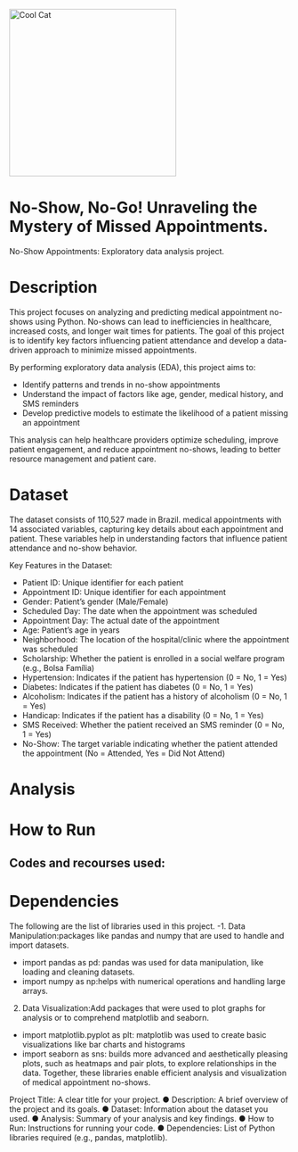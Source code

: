 <img alt="Cool Cat" src = "C:\Users\noorf\Downloads\no-show-patients.jpg" width = 300> </img> 

# No-Show, No-Go! Unraveling the Mystery of Missed Appointments. 
No-Show Appointments: Exploratory data analysis project. 
# Description
This project focuses on analyzing and predicting medical appointment no-shows using Python. No-shows can lead to inefficiencies in healthcare, increased costs, and longer wait times for patients. The goal of this project is to identify key factors influencing patient attendance and develop a data-driven approach to minimize missed appointments.

By performing exploratory data analysis (EDA), this project aims to:
- Identify patterns and trends in no-show appointments
- Understand the impact of factors like age, gender, medical history, and SMS reminders
- Develop predictive models to estimate the likelihood of a patient missing an appointment

This analysis can help healthcare providers optimize scheduling, improve patient engagement, and reduce appointment no-shows, leading to better resource management and patient care.

# Dataset

The dataset consists of 110,527  made in Brazil. medical appointments with 14 associated variables, capturing key details about each appointment and patient. These variables help in understanding factors that influence patient attendance and no-show behavior.

Key Features in the Dataset:
- Patient ID: Unique identifier for each patient
- Appointment ID: Unique identifier for each appointment
- Gender: Patient’s gender (Male/Female)
- Scheduled Day: The date when the appointment was scheduled
- Appointment Day: The actual date of the appointment
- Age: Patient’s age in years
- Neighborhood: The location of the hospital/clinic where the appointment was scheduled
- Scholarship: Whether the patient is enrolled in a social welfare program (e.g., Bolsa Família)
- Hypertension: Indicates if the patient has hypertension (0 = No, 1 = Yes)
- Diabetes: Indicates if the patient has diabetes (0 = No, 1 = Yes)
- Alcoholism: Indicates if the patient has a history of alcoholism (0 = No, 1 = Yes)
- Handicap: Indicates if the patient has a disability (0 = No, 1 = Yes)
- SMS Received: Whether the patient received an SMS reminder (0 = No, 1 = Yes)
- No-Show: The target variable indicating whether the patient attended the appointment (No = Attended, Yes = Did Not Attend)

# Analysis

# How to Run
## Codes and recourses used:

# Dependencies
The following are the list of libraries used in this project. 
-1. Data Manipulation:packages like pandas and numpy that are used to handle and import datasets.
- import pandas as pd: pandas was used for data manipulation, like loading and cleaning datasets.
- import numpy as np:helps with numerical operations and handling large arrays. 
2. Data Visualization:Add packages that were used to plot graphs for analysis or to comprehend matplotlib and seaborn.
- import matplotlib.pyplot as plt:
matplotlib was used to create basic visualizations like bar charts and histograms
- import seaborn as sns:
builds more advanced and aesthetically pleasing plots, such as heatmaps and pair plots, to explore relationships in the data. Together, these libraries enable efficient analysis and visualization of medical appointment no-shows.

Project Title: A clear title for your project.
● Description: A brief overview of the project and its goals.
● Dataset: Information about the dataset you used.
● Analysis: Summary of your analysis and key findings.
● How to Run: Instructions for running your code.
● Dependencies: List of Python libraries required (e.g., pandas, matplotlib).

